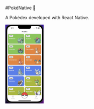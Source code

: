#PokéNative 📱

A Pokédex developed with React Native.

<img src='./readme_images/pokedex-1.png' height='250' />